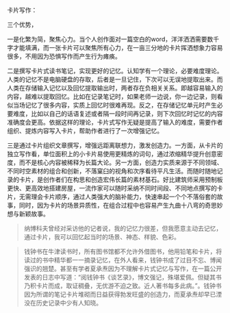 卡片写作：

三个优势，

一是化繁为简，聚焦心力。当个人创作面对一篇空白的word，洋洋洒洒需要数千字才能填满，而一张卡片可以聚焦所有心力，在一亩三分地的卡片挥洒想象力容易很多，不用因为恐惧写作而产生行为瘫痪。

二是撰写卡片式读书笔记，实现更好的记忆。认知学有一个理论，必要难度理论。人类的记忆不是电脑硬盘的存取，后者是一旦记住，下次可以无误地提取出来。而人类在存储输入记忆以及回忆提取输出时，两者存在负相关关系。即越容易输入的内容，越难以提取回忆。比如在记录笔记时，如果老师一边说，你一边记录，则看似当场记忆了很多内容，实质上回忆时很难再现。反之，在存储记忆单元时产生必要难度，比如以自己的话语复述或者隔一段时间再记录，则下次回忆时记忆的内容准确度会更高。依据这样的理论，卡片式写作无疑是提高了输入的难度，需要作者组织、提炼内容写入卡片，帮助作者进行了一次增强记忆。

三是通过卡片组织文章撰写，增强远距离联想力，激发创造力。一方面，从卡片的独立写作看，单位面积上的小卡片易使用更精炼的词句，通过浓缩精华提升创意密度，而不是核心内容被稀释为长篇大论。另一方面，创造力实质来源于不同领域、不同时空素材的组合和创新，不落窠臼的视角和次序看待平凡生活。而随时随地记录的卡片，是创作者们在构思和创造宏伟长篇的素材基石。好比建筑师采用预制板更快、更高效地搭建房屋，一流作家可以随时采纳不同时间段、不同地点撰写的卡片，无需理会卡片顺序，通过人类强大的脑补能力，快速串起一个个不落俗套的故事，同时，因为卡片的场景异质性，在组合过程中也容易产生九曲十八弯的奇思妙想与新颖故事。

>  纳博科夫曾经对采访他的记者说，我的记忆力很差，但我愿意主动去记忆，通过卡片，我可以回忆起当时的场景、神态、样貌、色彩。

> 钱钟书在牛津读书时，所有图书馆都不允许外借图书，他用铅笔和卡片，将读过的书中精华都一一摘录记忆，在外人看来，钱钟书成了过目不忘、博闻强识的翘楚。甚至有学者夏承焘因为不理解卡片式记忆与写作，在一篇公开发表的日志中写道：“阅钱钟书《谈艺录》，博文强记，殊堪爱佩。但疑其书乃积卡片而成，取证稠叠，无优游不迫之致。近人著书每多此病。”。钱钟书因为所谓的笔记卡片堆砌而日益获得勃发旺盛的创造力，而夏承焘却早已湮没在历史记录中少有人知晓。​
